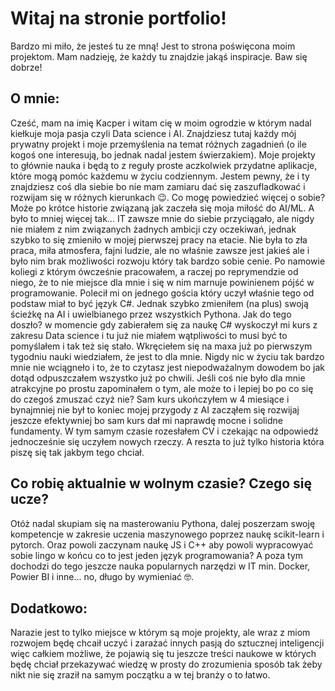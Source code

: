 # Witaj na stronie portfolio!
Bardzo mi miło, że jesteś tu ze mną! Jest to strona poświęcona moim projektom. Mam nadzieję, że każdy tu znajdzie jakąś inspiracje. Baw się dobrze!

## O mnie:
Cześć, mam na imię Kacper i witam cię w moim ogrodzie w którym nadal kiełkuje moja pasja czyli Data science i AI. Znajdziesz tutaj każdy mój prywatny projekt i moje przemyślenia na temat różnych zagadnień (o ile kogoś one interesują, bo jednak nadal jestem świerzakiem). Moje projekty to głównie nauka i będą to z reguły proste aczkolwiek przydatne aplikacje, które mogą pomóc każdemu w życiu codziennym. Jestem pewny, że i ty znajdziesz coś dla siebie bo nie mam zamiaru dać się zaszufladkować i rozwijam się w różnych kierunkach 😉. Co mogę powiedzieć więcej o sobie? Może po krótce historie związaną jak zaczeła się moja miłość do AI/ML. A było to mniej więcej tak... IT zawsze mnie do siebie przyciągało, ale nigdy nie miałem z nim związanych żadnych ambicji czy oczekiwań, jednak szybko to się zmieniło w mojej pierwszej pracy na etacie. Nie była to zła praca, miła atmosfera, fajni ludzie, ale no właśnie zawsze jest jakieś ale i było nim brak możliwości rozwoju który tak bardzo sobie cenie. Po namowie koliegi z którym ówcześnie pracowałem, a raczej po reprymendzie od niego, że to nie miejsce dla mnie i się w nim marnuje powinienem pójść w programowanie. Polecił mi on jednego gościa który uczył właśnie tego od podstaw miał to być język C#. Jednak szybko zmieniłem (na plus) swoją ścieżkę na AI i uwielbianego przez wszystkich Pythona. Jak do tego doszło? w momencie gdy zabierałem się za naukę C# wyskoczył mi kurs z zakresu Data science i tu już nie miałem wątpliwości to musi być to pomyślałem i tak też się stało. Wkręciełem się na maxa już po pierwszym tygodniu nauki wiedziałem, że jest to dla mnie. Nigdy nic w życiu tak bardzo mnie nie wciągneło i to, że to czytasz jest niepodważalnym dowodem bo jak dotąd odpuszczałem wszystko już po chwili. Jeśli coś nie było dla mnie atrakcyjne po prostu zapominałem o tym, ale może to i lepiej bo po co się do czegoś zmuszać czyż nie? Sam kurs ukończyłem w 4 miesiące i bynajmniej nie był to koniec mojej przygody z AI zacząłem się rozwijaj jeszcze efektywniej bo sam kurs dał mi naprawdę mocne i solidne fundamenty. W tym samym czasie rozesłałem CV i czekając na odpowiedź jednocześnie się uczyłem nowych rzeczy. A reszta to już tylko historia która piszę się tak jakbym tego chciał.

## Co robię aktualnie w wolnym czasie? Czego się ucze?
Otóż nadal skupiam się na masterowaniu Pythona, dalej poszerzam swoję kompetencje w zakresie uczenia maszynowego poprzez naukę scikit-learn i pytorch. Oraz powoli zaczynam naukę JS i C++ aby powoli wypracowyać sobie lingo w końcu co to jest jeden język programowania? A poza tym dochodzi do tego jeszcze nauka popularnych narzędzi w IT min. Docker, Powier BI i inne... no, długo by wymieniać 🤓.

## Dodatkowo:
Narazie jest to tylko miejsce w którym są moje projekty, ale wraz z miom rozwojem będę chcaił uczyć i zarażać innych pasją do sztucznej inteligencji więc całkiem możliwe, że pojawią się tu jeszcze treści naukowe w których będę chciał przekazywać wiedzę w prosty do zrozumienia sposób tak żeby nikt nie się zraził na samym początku a w tej branży o to łatwo.